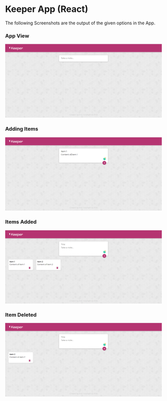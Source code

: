 # Keeper App (React)

The following Screenshots are the output of the given options in the App.

### App View

![](Keeper_Screenshots/Intial_View.PNG)

### Adding Items

![](Keeper_Screenshots/Adding_Items.PNG)

### Items Added

![](Keeper_Screenshots/Items_Added.PNG)

### Item Deleted

![](Keeper_Screenshots/Item_Deleted.PNG)
